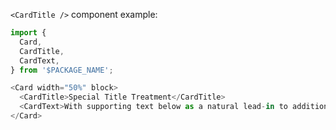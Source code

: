 `<CardTitle />` component example:

```js
import {
  Card,
  CardTitle,
  CardText,
} from '$PACKAGE_NAME';

<Card width="50%" block>
  <CardTitle>Special Title Treatment</CardTitle>
  <CardText>With supporting text below as a natural lead-in to additional content.</CardText>
</Card>
```
